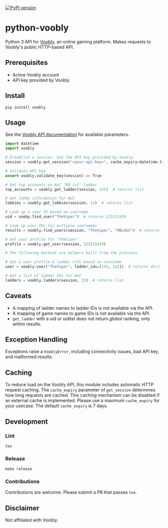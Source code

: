 [![PyPI version](https://badge.fury.io/py/voobly.svg)](https://badge.fury.io/py/voobly)

# python-voobly

Python 3 API for [Voobly](http://www.voobly.com), an online gaming platform. Makes requests to Voobly's public HTTP-based API.

## Prerequisites

- Active Voobly account
- API key provided by Voobly

## Install

`pip install voobly`

## Usage

See the [Voobly API documentation](http://www.voobly.com/pages/view/147/External-API-Documentation) for available parameters.

```python
import datetime
import voobly

# Establish a session. Use the API key provided by Voobly.
session = voobly.get_session("<your-api-key>", cache_expiry=datetime.timedelta(days=1))

# Validate API key
assert voobly.validate_key(session) == True

# Get top accounts on AoC "RM 1v1" ladder
top_accounts = voobly.get_ladder(session, 131)  # returns list

# Get lobby information for AoC
lobbies = voobly.get_lobbies(session, 13)  # returns list

# Look up a user ID based on username
uid = vooby.find_user("TheViper")  # returns 123211439

# Look up user IDs for multiple usernames
results = voobly.find_users(session, "TheViper", "MBLAoC")  # returns list

# Get user profile for "TheViper"
profile = voobly.get_user(session, 123211439)

# The following methods are helpers built from the previous.

# Get a user profile & ladder info based on username
user = voobly.user("TheViper", ladder_ids=[131, 132])  # returns dict

# Get a list of ladder IDs for AoC
ladders = voobly.ladders(session, 13)  # returns list
```

## Caveats

- A mapping of ladder names to ladder IDs is not available via the API.
- A mapping of game names to game IDs is not available via the API.
- `get_ladder` with a uid or uidlist does not return *global* ranking, only within results.


## Exception Handling

Exceptions raise a `VooblyError`, including connectivity issues, bad API key, and malformed results.

## Caching

To reduce load on the Voobly API, this module includes automatic HTTP request caching. The `cache_expiry` parameter of `get_session` determines how long requests are cached. This caching mechanism can be disabled if an external cache is implemented. Please use a maximum `cache_expiry` for your usecase. The default `cache_expiry` is 7 days.

## Development

### Lint

`tox`

### Release

`make release`

### Contributions

Contributions are welcome. Please submit a PR that passes `tox`.

## Disclaimer
Not affiliated with Voobly.
